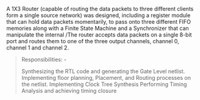 A 1X3 Router (capable of routing the data packets to three different clients form a single source network) was designed, including a register module that can hold data packets momentarily, to pass onto three different FIFO memories along with a Finite State Machine and a Synchronizer that can manipulate the internal
/The router accepts data packets on a single 8-bit port and routes them to one
of the three output channels, channel 0, channel 1 and channel 2.
>Responsibilities: -
>
>Synthesizing the RTL code and generating the Gate Level netlist.
>Implementing floor planning, Placement, and Routing processes on the netlist.
>Implementing Clock Tree Synthesis
>Performing Timing Analysis and achieving timing closure
